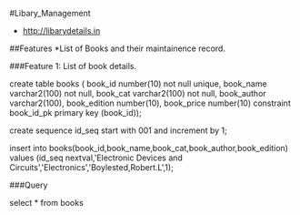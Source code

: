 #Libary_Management
* http://libarydetails.in

##Features
*List of Books and their maintainence record.

###Feature 1: List of book details.

create table books (
book_id number(10) not null unique,
book_name varchar2(100) not null,
book_cat varchar2(100) not null,
book_author varchar2(100),
book_edition number(10),
book_price number(10)
constraint book_id_pk primary key (book_id));

create sequence id_seq start with 001 and increment by 1;

insert into books(book_id,book_name,book_cat,book_author,book_edition) 
values (id_seq nextval,'Electronic Devices and Circuits','Electronics','Boylested,Robert.L',1);


###Query

select * from books
